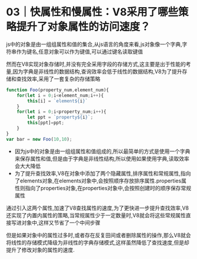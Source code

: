# 03｜快属性和慢属性：V8采用了哪些策略提升了对象属性的访问速度？

js中的对象是由一组组属性和值的集合,从js语言的角度来看,js对象像一个字典,字符串作为键名,任意对象可以作为键值,可以通过键名读取键值  

然而在V8实现对象存储时,并没有完全采用字段的存储方式,这主要是出于性能的考量,因为字典是非线性的数据结构,查询效率会低于线性的数据结构,V8为了提升存储和查找效率,采用了一套复杂的存储策略

```js
function Foo(property_num,element_num){
    for(let i = 0;i<element_num;i++){
        this[i] = `element${i}`
    }
    for(let i = 0;i<property_num;i++){
        let ppt = `property${i}`;
        this[ppt]=ppt;
    }
}
var bar = new Foo(10,10);
```

- 因为js中的对象是由一组组属性和值组成的,所以最简单的方式是使用一个字典来保存属性和值,但是由于字典是非线性结构,所以使用如果使用字典,读取效率会大大降低
- 为了提升查找效率,V8在对象中添加了两个隐藏属性,排序属性和常规属性,指向了elements对象,在elements对象中,会按照顺序存放排序属性.properties属性则指向了properties对象,在properties对象中,会按照创建时的顺序保存常规属性

通过引入这两个属性,加速了V8查找属性的速度,为了更快进一步提升查找效率,V8还实现了内置内属性的策略,当常规属性少于一定数量时,V8就会将这些常规属性直接写进对象中,这样又节省了一个中间步骤

但是如果对象中的属性过多时,或者存在反复田间或者删除属性的操作,那么V8就会将线性的存储模式降级为非线性的字典存储模式,这样虽然降低了查找速度,但是却提升了修改对象的属性的速度.


